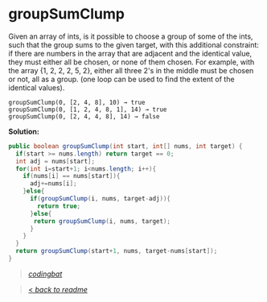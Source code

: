 # groupSumClump

Given an array of ints, is it possible to choose a group of some of the ints, such that the group sums to the given target, with this additional constraint: if there are numbers in the array that are adjacent and the identical value, they must either all be chosen, or none of them chosen. For example, with the array {1, 2, 2, 2, 5, 2}, either all three 2's in the middle must be chosen or not, all as a group. (one loop can be used to find the extent of the identical values).

```
groupSumClump(0, [2, 4, 8], 10) → true
groupSumClump(0, [1, 2, 4, 8, 1], 14) → true
groupSumClump(0, [2, 4, 4, 8], 14) → false
```

**Solution:**

```java
public boolean groupSumClump(int start, int[] nums, int target) {
  if(start >= nums.length) return target == 0;
  int adj = nums[start];
  for(int i=start+1; i<nums.length; i++){
    if(nums[i] == nums[start]){
      adj+=nums[i];
    }else{
      if(groupSumClump(i, nums, target-adj)){
        return true;
      }else{
       return groupSumClump(i, nums, target);
      }
    }
  }
  return groupSumClump(start+1, nums, target-nums[start]);
}
```

> _[codingbat](https://codingbat.com/prob/p105136)_

> [< _back to readme_](/README.md)